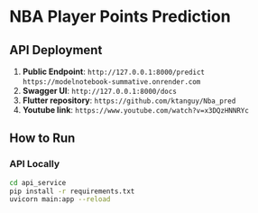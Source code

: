 # NBA Player Points Prediction

## API Deployment
1. **Public Endpoint**: `http://127.0.0.1:8000/predict`  `https://modelnotebook-summative.onrender.com`
2. **Swagger UI**: `http://127.0.0.1:8000/docs`
3. **Flutter repository**: `https://github.com/ktanguy/Nba_pred`
4. **Youtube link**: `https://www.youtube.com/watch?v=x3DQzHNNRYc`
## How to Run

### API Locally
```bash
cd api_service
pip install -r requirements.txt
uvicorn main:app --reload
